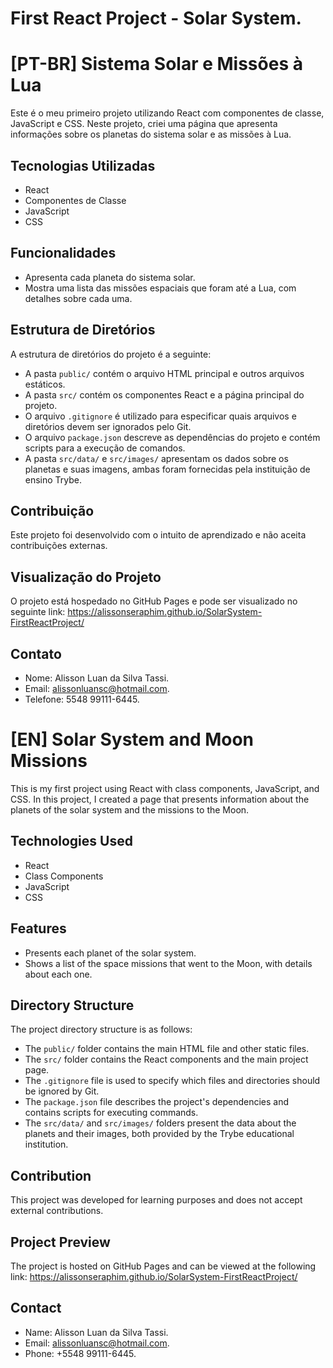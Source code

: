 # First React Project - Solar System.

# [PT-BR] Sistema Solar e Missões à Lua

Este é o meu primeiro projeto utilizando React com componentes de classe, JavaScript e CSS. Neste projeto, criei uma página que apresenta informações sobre os planetas do sistema solar e as missões à Lua.

## Tecnologias Utilizadas

- React
- Componentes de Classe
- JavaScript
- CSS

## Funcionalidades

- Apresenta cada planeta do sistema solar.
- Mostra uma lista das missões espaciais que foram até a Lua, com detalhes sobre cada uma.

## Estrutura de Diretórios

A estrutura de diretórios do projeto é a seguinte:

- A pasta `public/` contém o arquivo HTML principal e outros arquivos estáticos.
- A pasta `src/` contém os componentes React e a página principal do projeto.
- O arquivo `.gitignore` é utilizado para especificar quais arquivos e diretórios devem ser ignorados pelo Git.
- O arquivo `package.json` descreve as dependências do projeto e contém scripts para a execução de comandos.
- A pasta `src/data/` e `src/images/` apresentam os dados sobre os planetas e suas imagens, ambas foram fornecidas pela instituição de ensino Trybe.

## Contribuição

Este projeto foi desenvolvido com o intuito de aprendizado e não aceita contribuições externas.

## Visualização do Projeto

O projeto está hospedado no GitHub Pages e pode ser visualizado no seguinte link: https://alissonseraphim.github.io/SolarSystem-FirstReactProject/

## Contato

- Nome: Alisson Luan da Silva Tassi.
- Email: alissonluansc@hotmail.com.
- Telefone: 5548 99111-6445.

# [EN] Solar System and Moon Missions
This is my first project using React with class components, JavaScript, and CSS. In this project, I created a page that presents information about the planets of the solar system and the missions to the Moon.

## Technologies Used
- React
- Class Components
- JavaScript
- CSS

## Features
- Presents each planet of the solar system.
- Shows a list of the space missions that went to the Moon, with details about each one.

## Directory Structure
The project directory structure is as follows:

- The `public/` folder contains the main HTML file and other static files.
- The `src/` folder contains the React components and the main project page.
- The `.gitignore` file is used to specify which files and directories should be ignored by Git.
- The `package.json` file describes the project's dependencies and contains scripts for executing commands.
- The `src/data/` and `src/images/` folders present the data about the planets and their images, both provided by the Trybe educational institution.

## Contribution
This project was developed for learning purposes and does not accept external contributions.

## Project Preview
The project is hosted on GitHub Pages and can be viewed at the following link: https://alissonseraphim.github.io/SolarSystem-FirstReactProject/

## Contact
- Name: Alisson Luan da Silva Tassi.
- Email: alissonluansc@hotmail.com.
- Phone: +5548 99111-6445.


